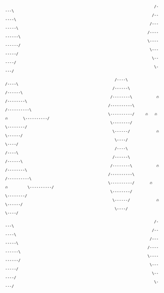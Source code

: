                                                                         /----\                                                                               
                                                                       /------\ 
                                                                      /--------\
                                                                     /----------\
                                                                     \----------/
                                                                      \--------/
                                                                       \------/ 
                                                                        \----/ 
                                                  
                                                      /----\                             /----\
                                                     /------\                           /------\            
                                                    /--------\           🔥            /--------\
                                                   /----------\                       /----------\
                                                   \----------/     🔥   🔥   🔥       \----------/
                                                    \--------/                         \--------/
                                                     \------/            🔥             \------/ 
                                                      \----/                             \----/ 
                                                      /----\                             /----\
                                                     /------\                           /------\            
                                                    /--------\           🔥            /--------\
                                                   /----------\                       /----------\
                                                   \----------/       🔥    🔥         \----------/
                                                    \--------/                         \--------/
                                                     \------/            🔥             \------/ 
                                                      \----/                             \----/ 
                              
                                                                        /----\
                                                                       /------\ 
                                                                      /--------\
                                                                     /----------\
                                                                     \----------/
                                                                      \--------/
                                                                       \------/ 
                                                                        \----/       
